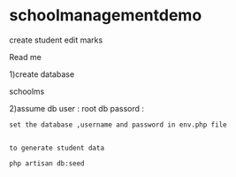 # schoolmanagementdemo
create  student edit marks

Read me

1)create database 
 
 schoolms

2)assume 
	db user   : root
	db passord : 

	set the database ,username and password in env.php file


	to generate student data

	php artisan db:seed
